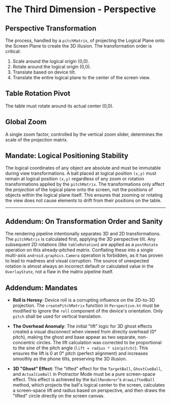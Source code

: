 # The Third Dimension - Perspective

## Perspective Transformation

The process, handled by a `pitchMatrix`, of projecting the Logical Plane onto the Screen Plane to create the 3D illusion. The transformation order is critical:
1.  Scale around the logical origin (0,0).
2.  Rotate around the logical origin (0,0).
3.  Translate based on device tilt.
4.  Translate the entire logical plane to the center of the screen view.

## Table Rotation Pivot

The table must rotate around its actual center (0,0).

## Global Zoom

A single zoom factor, controlled by the vertical zoom slider, determines the scale of the projection matrix.

## Mandate: Logical Positioning Stability

The logical coordinates of any object are absolute and must be immutable during view transformations. A ball placed at logical position `(x,y)` must remain at logical position `(x,y)` regardless of any zoom or rotation transformations applied by the `pitchMatrix`. The transformations only affect the *projection* of the logical plane onto the screen, not the positions of objects within the logical plane itself. This ensures that zooming or rotating the view does not cause elements to drift from their positions on the table.
***
## Addendum: On Transformation Order and Sanity

The rendering pipeline intentionally separates 3D and 2D transformations. The `pitchMatrix` is calculated first, applying the 3D perspective tilt. Any subsequent 2D rotations (like `tableRotation`) are applied as a `postRotate` operation on this already-pitched matrix. Conflating these into a single multi-axis `android.graphics.Camera` operation is forbidden, as it has proven to lead to madness and visual corruption. The source of unexpected rotation is almost always an incorrect default or calculated value in the `OverlayState`, not a flaw in the matrix pipeline itself.

## Addendum: Mandates

* **Roll is Heresy**: Device roll is a corrupting influence on the 2D-to-3D projection. The `createPitchMatrix` function in `Perspective.kt` must be modified to ignore the `roll` component of the device's orientation. Only `pitch` shall be used for vertical translation.

* **The Overhead Anomaly**: The initial "lift" logic for 3D ghost effects created a visual disconnect when viewed from directly overhead (0° pitch), making the ghost and base appear as two separate, non-concentric circles. The lift calculation was corrected to be proportional to the sine of the pitch angle (`lift = radius * sin(pitch)`). This ensures the lift is 0 at 0° pitch (perfect alignment) and increases smoothly as the phone tilts, preserving the 3D illusion.

* **3D "Ghost" Effect**: The "lifted" effect for the `TargetBall`, `GhostCueBall`, and `ActualCueBall` in Protractor Mode must be a pure screen-space effect. This effect is achieved by the `BallRenderer`'s `drawLiftedBall` method, which projects the ball's logical center to the screen, calculates a screen-space lift and radius based on perspective, and then draws the "lifted" circle directly on the screen canvas.